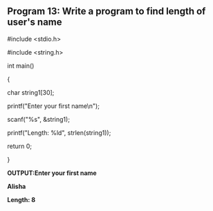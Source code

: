 ## Program 13: Write a program to find length of user's name

#include <stdio.h>

#include <string.h>

int main() 

{

  char string1[30];
  
  printf("Enter your first name\n");
  
  scanf("%s", &string1);
  
  printf("Length: %ld", strlen(string1));
  
  return 0;
  
}

**OUTPUT:Enter your first name**

**Alisha**

**Length: 8**
